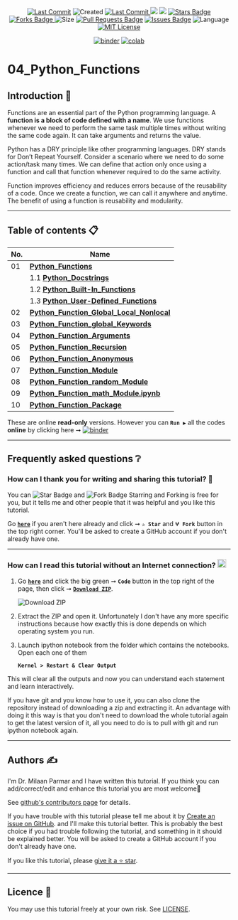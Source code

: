 <p align="center"> 
<a href="https://github.com/milaan9"><img src="https://img.shields.io/static/v1?logo=github&label=maintainer&message=milaan9&color=ff3300" alt="Last Commit"/></a> 
<img src="https://badges.pufler.dev/created/milaan9/04_Python_Functions" alt="Created"/>
<a href="https://github.com/milaan9/04_Python_Functions/graphs/commit-activity"><img src="https://img.shields.io/github/last-commit/milaan9/04_Python_Functions.svg?colorB=ff8000&style=flat" alt="Last Commit"/> </a> 
<a href="https://github.com/milaan9/04_Python_Functions/pulse" alt="Activity"><img src="https://img.shields.io/github/commit-activity/m/milaan9/04_Python_Functions.svg?colorB=teal&style=flat" /></a> 
<a href="https://hits.seeyoufarm.com"><img src="https://hits.seeyoufarm.com/api/count/incr/badge.svg?url=https%3A%2F%2Fgithub.com%2Fmilaan9%2F04_Python_Functions&count_bg=%231DC92C&title_bg=%23555555&icon=&icon_color=%23E7E7E7&title=views&edge_flat=false"/></a>
<a href="https://github.com/milaan9/04_Python_Functions/stargazers"><img src="https://img.shields.io/github/stars/milaan9/04_Python_Functions.svg?colorB=1a53ff" alt="Stars Badge"/></a>
<a href="https://github.com/milaan9/04_Python_Functions/network/members"><img src="https://img.shields.io/github/forks/milaan9/04_Python_Functions" alt="Forks Badge"/> </a>
<img src="https://img.shields.io/github/repo-size/milaan9/04_Python_Functions.svg?colorB=CC66FF&style=flat" alt="Size"/>
<a href="https://github.com/milaan9/04_Python_Functions/pulls"><img src="https://img.shields.io/github/issues-pr/milaan9/04_Python_Functions.svg?colorB=yellow&style=flat" alt="Pull Requests Badge"/></a>
<a href="https://github.com/milaan9/04_Python_Functions/issues"><img src="https://img.shields.io/github/issues/milaan9/04_Python_Functions.svg?colorB=yellow&style=flat" alt="Issues Badge"/></a>
<img src="https://img.shields.io/github/languages/top/milaan9/04_Python_Functions.svg?colorB=996600&style=flat" alt="Language"/></a> 
<a href="https://github.com/milaan9/04_Python_Functions/blob/main/LICENSE"><img src="https://img.shields.io/badge/License-MIT-blueviolet.svg" alt="MIT License"/></a>
</p> 
<!--<img src="https://badges.pufler.dev/contributors/milaan9/01_Python_Introduction?size=50&padding=5&bots=true" alt="milaan9"/>-->

<p align="center"> 
<a href="https://mybinder.org/v2/gh/milaan9/04_Python_Functions/HEAD"><img src="https://mybinder.org/badge_logo.svg" alt="binder"/></a>
<a href="https://githubtocolab.com/milaan9/04_Python_Functions"><img src="https://colab.research.google.com/assets/colab-badge.svg" alt="colab"/></a>
</p>   
 
# 04_Python_Functions

## Introduction 👋

Functions are an essential part of the Python programming language. A **function is a block of code defined with a name**. We use functions whenever we need to perform the same task multiple times without writing the same code again. It can take arguments and returns the value.

Python has a DRY principle like other programming languages. DRY stands for Don’t Repeat Yourself. Consider a scenario where we need to do some action/task many times. We can define that action only once using a function and call that function whenever required to do the same activity.

Function improves efficiency and reduces errors because of the reusability of a code. Once we create a function, we can call it anywhere and anytime. The benefit of using a function is reusability and modularity.

---

## Table of contents 📋

| **No.** | **Name** | 
| ------- | -------- | 
| 01 | **[Python_Functions](https://github.com/milaan9/04_Python_Functions/blob/main/001_Python_Functions.ipynb)** |
|    | 1.1 **[Python_Docstrings](https://github.com/milaan9/04_Python_Functions/blob/main/Python_Docstrings.ipynb)** |
|    | 1.2 **[Python_Built-In_Functions](https://github.com/milaan9/04_Python_Functions/tree/main/002_Python_Functions_Built_in)** |
|    | 1.3 **[Python_User-Defined_Functions](https://github.com/milaan9/04_Python_Functions/blob/main/Python_User_defined_Functions.ipynb)** |
| 02 | **[Python_Function_Global_Local_Nonlocal](https://github.com/milaan9/04_Python_Functions/blob/main/002_Python_Function_Global_Local_Nonlocal.ipynb)** |
| 03 | **[Python_Function_global_Keywords](https://github.com/milaan9/04_Python_Functions/blob/main/003_Python_Function_global_Keywords.ipynb)** |
| 04 | **[Python_Function_Arguments](https://github.com/milaan9/04_Python_Functions/blob/main/004_Python_Function_Arguments.ipynb)** |
| 05 | **[Python_Function_Recursion](https://github.com/milaan9/04_Python_Functions/blob/main/005_Python_Function_Recursion.ipynb)** |
| 06 | **[Python_Function_Anonymous](https://github.com/milaan9/04_Python_Functions/blob/main/006_Python_Function_Anonymous.ipynb)** |
| 07 | **[Python_Function_Module](https://github.com/milaan9/04_Python_Functions/blob/main/007_Python_Function_Module.ipynb)** |
| 08 | **[Python_Function_random_Module](https://github.com/milaan9/04_Python_Functions/blob/main/008_Python_Function_random_Module.ipynb)** |
| 09 | **[Python_Function_math_Module.ipynb](https://github.com/milaan9/04_Python_Functions/blob/main/009_Python_Function_math_Module.ipynb.ipynb)** |
| 10 | **[Python_Function_Package](https://github.com/milaan9/04_Python_Functions/blob/main/010_Python_Function_Package.ipynb)** |


These are online **read-only** versions. However you can **`Run ▶`**  all the codes **online** by clicking here ➞ <a href="https://mybinder.org/v2/gh/milaan9/04_Python_Functions/HEAD"><img src="https://mybinder.org/badge_logo.svg" alt="binder"/></a>

---

## Frequently asked questions ❔

### How can I thank you for writing and sharing this tutorial? 🌷

You can <img src="https://img.shields.io/static/v1?label=%E2%AD%90 Star &message=if%20useful&style=style=flat&color=blue" alt="Star Badge"/> and <img src="https://img.shields.io/static/v1?label=%E2%B5%96 Fork &message=if%20useful&style=style=flat&color=blue" alt="Fork Badge"/> Starring and Forking is free for you, but it tells me and other people that it was helpful and you like this tutorial.

Go [**`here`**](https://github.com/milaan9/04_Python_Functions) if you aren't here already and click ➞ **`✰ Star`** and **`ⵖ Fork`** button in the top right corner. You'll be asked to create a GitHub account if you don't already have one.

---

### How can I read this tutorial without an Internet connection? <img alt="GIF" src="https://github.com/TheDudeThatCode/TheDudeThatCode/blob/master/Assets/hmm.gif" width="20vw" />

1. Go [**`here`**](https://github.com/milaan9/04_Python_Functions) and click the big green ➞ **`Code`** button in the top right of the page, then click ➞ [**`Download ZIP`**](https://github.com/milaan9/04_Python_Functions/archive/refs/heads/main.zip).

    ![Download ZIP](img/dnld_rep.png)

2. Extract the ZIP and open it. Unfortunately I don't have any more specific instructions because how exactly this is done depends on which operating system you run.
    
3. Launch ipython notebook from the folder which contains the notebooks. Open each one of them
  
    **`Kernel > Restart & Clear Output`**
    
This will clear all the outputs and now you can understand each statement and learn interactively.

If you have git and you know how to use it, you can also clone the repository instead of downloading a zip and extracting it. An advantage with doing it this way is that you don't need to download the whole tutorial again to get the latest version of it, all you need to do is to pull with git and run ipython notebook again.

---

## Authors ✍️

I'm Dr. Milaan Parmar and I have written this tutorial. If you think you can add/correct/edit and enhance this tutorial you are most welcome🙏

See [github's contributors page](https://github.com/milaan9/04_Python_Functions/graphs/contributors) for details.

If you have trouble with this tutorial please tell me about it by [Create an issue on GitHub](https://github.com/milaan9/04_Python_Functions/issues/new). and I'll make this tutorial better. This is probably the best choice if you had trouble following the tutorial, and something in it should be explained better. You will be asked to create a GitHub account if you don't already have one.

If you like this tutorial, please [give it a ⭐ star](https://github.com/milaan9/04_Python_Functions).

---

## Licence 📜

You may use this tutorial freely at your own risk. See [LICENSE](./LICENSE).

